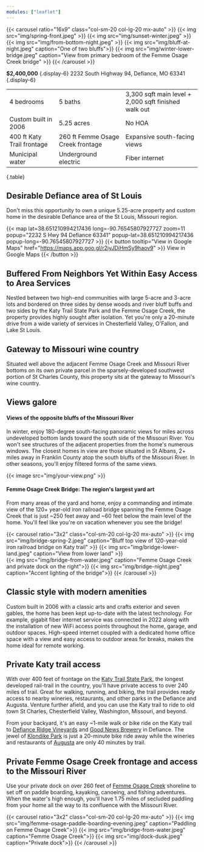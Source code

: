 ```yaml
---
modules: ["leaflet"]
---
```


{{< carousel ratio="16x9" class="col-sm-20 col-lg-20 mx-auto" >}}
  {{< img src="img/spring-front.jpeg" >}}
  {{< img src="img/sunset-winter.jpeg" >}}
  {{< img src="img/from-bottom-night.jpeg" >}}
  {{< img src="img/bluff-at-night.jpeg" caption="One of two bluffs">}}
  {{< img src="img/winter-lower-bridge.jpeg" caption="View from primary bedroom of the Femme Osage Creek bridge" >}}
{{< /carousel >}}

**$2,400,000**
{.display-6}
2232 South Highway 94, Defiance, MO 63341
{.display-6}

|     |       |     |
| --------- | -------- | ------ |
| 4 bedrooms  | 5 baths | 3,300 sqft main level + 2,000 sqft finished walk out |
| Custom built in 2006  | 5.25 acres | No HOA |
| 400 ft Katy Trail frontage | 260 ft Femme Osage Creek frontage | Expansive south-facing views |
| Municipal water | Underground electric | Fiber internet |
{.table}

## Desirable Defiance area of St Louis

Don't miss this opportunity to own a unique 5.25-acre property and custom home in the desirable Defiance area of the St Louis, Missouri region. 

{{< map lat=38.651210994217436 long=-90.76545807927727 zoom=11 popup="2232 S Hwy 94 Defiance 63341" popup-lat=38.651210994217436 popup-long=-90.76545807927727 >}}
{{< button tooltip="View in Google Maps" href="https://maps.app.goo.gl/r2iyJDiHmSy9haov9" >}}
    View in Google Maps
{{< /button >}}

## Buffered From Neighbors Yet Within Easy Access to Area Services

Nestled between two high-end communities with large 5-acre and 3-acre lots and bordered on three sides by dense woods and river bluff buffs and two sides by the Katy Trail State Park and the Femme Osage Creek, the property provides highly sought after isolation. Yet you're only a 20-minute drive from a wide variety of services in Chesterfield Valley, O'Fallon, and Lake St Louis.

## Gateway to Missouri wine country

Situated well above the adjacent Femme Osage Creek and Missouri River bottoms on its own private parcel in the sparsely-developed southwest portion of St Charles County, this property sits at the gateway to Missouri's wine country.

## Views galore

#### Views of the opposite bluffs of the Missouri River

In winter, enjoy 180-degree south-facing panoramic views for miles across undeveloped bottom lands toward the south side of the Missouri River. You won't see structures of the adjacent properties from the home's numerous windows. The closest homes in view are those situated in St Albans, 2+ miles away in Franklin County atop the south bluffs of the Missouri River. In other seasons, you'll enjoy filtered forms of the same views.

{{< image src="img/your-view.png" >}}

#### Femme Osage Creek Bridge: The region's largest yard art

From many areas of the yard and home, enjoy a commanding and intimate view of the 120+ year-old iron railroad bridge spanning the Femme Osage Creek that is just ~250 feet away and ~60 feet below the main level of the home. You'll feel like you're on vacation whenever you see the bridge!

{{< carousel ratio="3x2" class="col-sm-20 col-lg-20 mx-auto" >}}
  {{< img src="img/bridge-spring-2.jpeg" caption="Bluff top view of 120-year-old iron railroad bridge on Katy trail" >}}
  {{< img src="img/bridge-lower-land.jpeg" caption="View from lower land" >}}  
  {{< img src="img/bridge-from-water.jpeg" caption="Femme Osage Creek and private dock on the right">}}
  {{< img src="img/bridge-night.jpeg" caption="Accent lighting of the bridge">}}
{{< /carousel >}}

## Classic style with modern amenities

Custom built in 2006 with a classic arts and crafts exterior and seven gables, the home has been kept up-to-date with the latest technology. For example, gigabit fiber internet service was connected in 2022 along with the installation of new WiFi access points throughout the home, garage, and outdoor spaces. High-speed internet coupled with a dedicated home office space with a view and easy access to outdoor areas for breaks, makes the home ideal for remote working.

## Private Katy trail access

With over 400 feet of frontage on the [Katy Trail State Park](https://mostateparks.com/park/katy-trail-state-park), the longest developed rail-trail in the country, you'll have private access to over 240 miles of trail. Great for walking, running, and biking, the trail provides ready access to nearby wineries, restaurants, and other parks in the Defiance and Augusta. Venture further afield, and you can use the Katy trail to ride to old town St Charles, Chesterfield Valley, Washington, Missouri, and beyond.

From your backyard, it's an easy ~1-mile walk or bike ride on the Katy trail to [Defiance Ridge Vineyards](https://www.defianceridgevineyards.com/) and [Good News Brewery](https://www.goodnewsbrewing.com/) in Defiance. The jewel of [Klondike Park](https://www.sccmo.org/690/Klondike-Park) is just a 20-minute bike ride away while the wineries and restaurants of [Augusta](https://www.townofaugustamo.org/) are only 40 minutes by trail. 

## Private Femme Osage Creek frontage and access to the Missouri River

Use your private dock on over 260 feet of [Femme Osage Creek](https://www.anyplaceamerica.com/directory/mo/st-charles-county-29183/streams/femme-osage-creek-756042/) shoreline to set off on paddle boarding, kayaking, canoeing, and fishing adventures. When the water's high enough, you'll have 1.75 miles of secluded paddling from your home all the way to its confluence with the Missouri River.

{{< carousel ratio="3x2" class="col-sm-20 col-lg-20 mx-auto" >}}
  {{< img src="img/femme-osage-paddle-boarding-evening.jpeg" caption="Paddling on Femme Osage Creek">}}
  {{< img src="img/bridge-from-water.jpeg" caption="Femme Osage Creek">}}
  {{< img src="img/dock-dusk.jpeg" caption="Private dock">}}
{{< /carousel >}}

